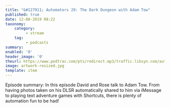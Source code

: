 ```yaml
---
title: "&#127911; Automators 29: The Dark Dungeon with Adam Tow"
published: true
date: 12-08-2019 08:22
taxonomy:
    category:
         - stream
    tag:
         - podcasts
summary:
enabled: '0'
header_image: '0'
theurl: https://www.podtrac.com/pts/redirect.mp3/traffic.libsyn.com/automatorsrelay/automators029.mp3
image: artwork-resized.jpg
template: item
---
```

 
Episode summary: In this episode David and Rose talk to Adam Tow. From having photos taken on his DLSR automatically shared to him via iMessage to playing text adventure games with Shortcuts, there is plenty of automation fun to be had!
